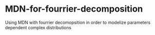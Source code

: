 # MDN-for-fourrier-decomposition
Using MDN with fourrier decomopsition in order to modelize parameters dependent complex distributions
